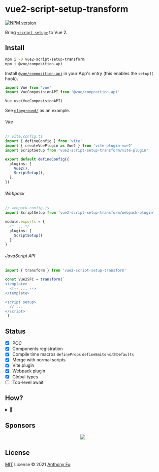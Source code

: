 # vue2-script-setup-transform

[![NPM version](https://img.shields.io/npm/v/vue2-script-setup-transform?color=a1b858&label=)](https://www.npmjs.com/package/vue2-script-setup-transform)

Bring [`<script setup>`](https://github.com/vuejs/rfcs/blob/master/active-rfcs/0040-script-setup.md) to Vue 2.

## Install

```bash
npm i -D vue2-script-setup-transform
npm i @vue/composition-api
```

Install [`@vue/composition-api`](https://github.com/vuejs/composition-api) in your App's entry (this enables the `setup()` hook).

```ts
import Vue from 'vue'
import VueComposisionAPI from '@vue/composition-api'

Vue.use(VueComposisionAPI)
```

See [`playground/`](./playground/) as an example.

###### Vite

```ts
// vite.config.ts
import { defineConfig } from 'vite'
import { createVuePlugin as Vue2 } from 'vite-plugin-vue2'
import ScriptSetup from 'vue2-script-setup-transform/vite-plugin'

export default defineConfig({
  plugins: [
    Vue2(),
    ScriptSetup(),
  ],
})
```

###### Webpack

```ts
// webpack.config.js
import ScriptSetup from 'vue2-script-setup-transform/webpack-plugin'

module.exports = {
  /* ... */
  plugins: [
    ScriptSetup()
  ]
}
```

###### JavaScript API

```ts
import { transform } from 'vue2-script-setup-transform'

const Vue2SFC = transform(`
<template>
  <!-- ... -->
</template>

<script setup>
  // ...
</script>
`)
```

## Status

- [x] POC
- [x] Components registration
- [x] Compile time macros `defineProps` `defineEmits` `withDefaults`
- [x] Merge with normal scripts
- [x] Vite plugin
- [x] Webpack plugin
- [x] Global types
- [ ] Top-level await

## How?

<details>
  <summary>
    👀
  </summary>

![image](https://user-images.githubusercontent.com/11247099/130307245-20f9342e-377b-4565-b55d-1b91741b5c0f.png)

It's made possible by transforming the SFC back to normal `<script>` and let the Vue 2 SFC compiler handle the rest.

</details>

## Sponsors

<p align="center">
  <a href="https://cdn.jsdelivr.net/gh/antfu/static/sponsors.svg">
    <img src='https://cdn.jsdelivr.net/gh/antfu/static/sponsors.svg'/>
  </a>
</p>

## License

[MIT](./LICENSE) License © 2021 [Anthony Fu](https://github.com/antfu)

